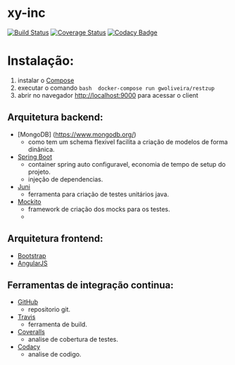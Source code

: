 # xy-inc

[![Build Status](https://travis-ci.org/gwoliveira/xy-inc.svg?branch=master)](https://travis-ci.org/gwoliveira/xy-inc) [![Coverage Status](https://coveralls.io/repos/github/gwoliveira/xy-inc/badge.svg?branch=master)](https://coveralls.io/github/gwoliveira/xy-inc?branch=master) [![Codacy Badge](https://api.codacy.com/project/badge/grade/4d83c12ea7414be4834b40e2408b5b82)](https://www.codacy.com/app/gwoliveira/xy-inc) 

# Instalação:
  1. instalar o [Compose](https://docs.docker.com/compose/install/) 
  2. executar o comando ```bash  docker-compose run gwoliveira/restzup ``` 
  3. abrir no navegador [http://localhost:9000]() para acessar o client

## Arquitetura backend:
  * [MongoDB] (https://www.mongodb.org/)
    * como tem um schema flexivel facilita a criação de modelos de forma dinânica.
  * [Spring Boot](http://projects.spring.io/spring-boot/)
    * container spring auto configuravel, economia de tempo de setup do projeto.
    * injeção de dependencias.
  * [Juni](http://junit.org/)
    * ferramenta para criação de testes unitários java.
  * [Mockito](http://mockito.org/)
    * framework de criação dos mocks para os testes.
    * 
## Arquitetura frontend:
  * [Bootstrap](http://getbootstrap.com/)
  * [AngularJS](https://angularjs.org/)

## Ferramentas de integração continua:
  * [GitHub](https://github.com)
    * repositorio git.
  * [Travis](https://travis-ci.org)
    * ferramenta de build.
  * [Coveralls](https://coveralls.io)
    * analise de cobertura de testes.
  * [Codacy](https://www.codacy.com)
    * analise de codigo.
    
